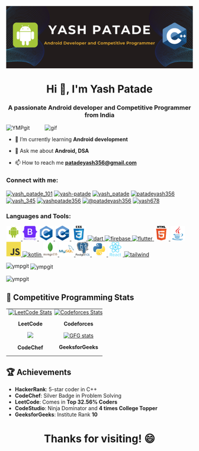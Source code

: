 <img src="https://github.com/YMPgit/YMPgit/blob/main/assets/Yash%20Patade.png" width="100%" height="50%" align="center">
<h1 align="center">Hi 👋, I'm Yash Patade</h1>
<h3 align="center">A passionate Android developer and Competitive Programmer from India</h3>
<img align="right" src="https://media1.giphy.com/media/jTNG3RF6EwbkpD4LZx/giphy.gif?cid=6c09b9529k0uikcfanu2ktyk7e2wxbg37tdbs03xwfhme0cv&ep=v1_internal_gif_by_id&rid=giphy.gif&ct=g" alt="gif" width="400"> 

<p align="left"> <img src="https://komarev.com/ghpvc/?username=YMPgit&label=Profile%20views&color=0e75b6&style=flat" alt="YMPgit" /> </p>


- 🌱 I’m currently learning **Android development**

- 💬 Ask me about **Android, DSA**

- 📫 How to reach me **patadeyash356@gmail.com**

<h3 align="left">Connect with me:</h3>
<p align="left">
<a href="https://twitter.com/yash_patade_101" target="blank"><img align="center" src="https://raw.githubusercontent.com/rahuldkjain/github-profile-readme-generator/master/src/images/icons/Social/twitter.svg" alt="yash_patade_101" height="30" width="40" /></a>
<a href="https://linkedin.com/in/yash-patade" target="blank"><img align="center" src="https://raw.githubusercontent.com/rahuldkjain/github-profile-readme-generator/master/src/images/icons/Social/linked-in-alt.svg" alt="yash-patade" height="30" width="40" /></a>
<a href="https://www.codechef.com/users/yash_patade" target="blank"><img align="center" src="https://cdn.jsdelivr.net/npm/simple-icons@3.1.0/icons/codechef.svg" alt="yash_patade" height="30" width="40" /></a>
<a href="https://www.hackerrank.com/patadeyash356" target="blank"><img align="center" src="https://raw.githubusercontent.com/rahuldkjain/github-profile-readme-generator/master/src/images/icons/Social/hackerrank.svg" alt="patadeyash356" height="30" width="40" /></a>
<a href="https://codeforces.com/profile/yash_345" target="blank"><img align="center" src="https://raw.githubusercontent.com/rahuldkjain/github-profile-readme-generator/master/src/images/icons/Social/codeforces.svg" alt="yash_345" height="30" width="40" /></a>
<a href="https://www.leetcode.com/yashpatade356" target="blank"><img align="center" src="https://raw.githubusercontent.com/rahuldkjain/github-profile-readme-generator/master/src/images/icons/Social/leet-code.svg" alt="yashpatade356" height="30" width="40" /></a>
<a href="https://www.hackerearth.com/@patadeyash356" target="blank"><img align="center" src="https://raw.githubusercontent.com/rahuldkjain/github-profile-readme-generator/master/src/images/icons/Social/hackerearth.svg" alt="@patadeyash356" height="30" width="40" /></a>
<a href="https://auth.geeksforgeeks.org/user/yash678" target="blank"><img align="center" src="https://raw.githubusercontent.com/rahuldkjain/github-profile-readme-generator/master/src/images/icons/Social/geeks-for-geeks.svg" alt="yash678" height="30" width="40" /></a>
</p>

<h3 align="left">Languages and Tools:</h3>
<p align="left"> <a href="https://developer.android.com" target="_blank" rel="noreferrer"> <img src="https://raw.githubusercontent.com/devicons/devicon/master/icons/android/android-original-wordmark.svg" alt="android" width="40" height="40"/> </a> <a href="https://getbootstrap.com" target="_blank" rel="noreferrer"> <img src="https://raw.githubusercontent.com/devicons/devicon/master/icons/bootstrap/bootstrap-plain-wordmark.svg" alt="bootstrap" width="40" height="40"/> </a> <a href="https://www.cprogramming.com/" target="_blank" rel="noreferrer"> <img src="https://raw.githubusercontent.com/devicons/devicon/master/icons/c/c-original.svg" alt="c" width="40" height="40"/> </a> <a href="https://www.w3schools.com/cpp/" target="_blank" rel="noreferrer"> <img src="https://raw.githubusercontent.com/devicons/devicon/master/icons/cplusplus/cplusplus-original.svg" alt="cplusplus" width="40" height="40"/> </a> <a href="https://www.w3schools.com/css/" target="_blank" rel="noreferrer"> <img src="https://raw.githubusercontent.com/devicons/devicon/master/icons/css3/css3-original-wordmark.svg" alt="css3" width="40" height="40"/> </a> <a href="https://dart.dev" target="_blank" rel="noreferrer"> <img src="https://www.vectorlogo.zone/logos/dartlang/dartlang-icon.svg" alt="dart" width="40" height="40"/> </a> <a href="https://firebase.google.com/" target="_blank" rel="noreferrer"> <img src="https://www.vectorlogo.zone/logos/firebase/firebase-icon.svg" alt="firebase" width="40" height="40"/> </a> <a href="https://flutter.dev" target="_blank" rel="noreferrer"> <img src="https://www.vectorlogo.zone/logos/flutterio/flutterio-icon.svg" alt="flutter" width="40" height="40"/> </a> <a href="https://www.w3.org/html/" target="_blank" rel="noreferrer"> <img src="https://raw.githubusercontent.com/devicons/devicon/master/icons/html5/html5-original-wordmark.svg" alt="html5" width="40" height="40"/> </a> <a href="https://www.java.com" target="_blank" rel="noreferrer"> <img src="https://raw.githubusercontent.com/devicons/devicon/master/icons/java/java-original.svg" alt="java" width="40" height="40"/> </a> <a href="https://developer.mozilla.org/en-US/docs/Web/JavaScript" target="_blank" rel="noreferrer"> <img src="https://raw.githubusercontent.com/devicons/devicon/master/icons/javascript/javascript-original.svg" alt="javascript" width="40" height="40"/> </a> <a href="https://kotlinlang.org" target="_blank" rel="noreferrer"> <img src="https://www.vectorlogo.zone/logos/kotlinlang/kotlinlang-icon.svg" alt="kotlin" width="40" height="40"/> </a> <a href="https://www.mongodb.com/" target="_blank" rel="noreferrer"> <img src="https://raw.githubusercontent.com/devicons/devicon/master/icons/mongodb/mongodb-original-wordmark.svg" alt="mongodb" width="40" height="40"/> </a> <a href="https://www.mysql.com/" target="_blank" rel="noreferrer"> <img src="https://raw.githubusercontent.com/devicons/devicon/master/icons/mysql/mysql-original-wordmark.svg" alt="mysql" width="40" height="40"/> </a> <a href="https://www.postgresql.org" target="_blank" rel="noreferrer"> <img src="https://raw.githubusercontent.com/devicons/devicon/master/icons/postgresql/postgresql-original-wordmark.svg" alt="postgresql" width="40" height="40"/> </a> <a href="https://www.python.org" target="_blank" rel="noreferrer"> <img src="https://raw.githubusercontent.com/devicons/devicon/master/icons/python/python-original.svg" alt="python" width="40" height="40"/> </a> <a href="https://reactjs.org/" target="_blank" rel="noreferrer"> <img src="https://raw.githubusercontent.com/devicons/devicon/master/icons/react/react-original-wordmark.svg" alt="react" width="40" height="40"/> </a> <a href="https://tailwindcss.com/" target="_blank" rel="noreferrer"> <img src="https://www.vectorlogo.zone/logos/tailwindcss/tailwindcss-icon.svg" alt="tailwind" width="40" height="40"/> </a> </p>

<p><img align="left" src="https://github-readme-stats.vercel.app/api/top-langs?username=ympgit&show_icons=true&locale=en&layout=compact" alt="ympgit" /></p>

<p>&nbsp;<img align="center" src="https://github-readme-stats.vercel.app/api?username=ympgit&show_icons=true&locale=en" alt="ympgit" /></p>

<p><img align="center" src="https://github-readme-streak-stats.herokuapp.com/?user=ympgit&" alt="ympgit" /></p>

## 🌟 Competitive Programming Stats  
<table align="center" style="width: 100%; table-layout: fixed;">
  <tr>
    <td align="center" style="padding: 0; width: 50%;">
      <a href="https://leetcode.com/YashPatade356/" target="_blank">
        <img src="https://leetcard.jacoblin.cool/YashPatade356?ext=contest" alt="LeetCode Stats" width="100%" />
      </a>
      <p><b>LeetCode</b></p>
    </td>
    <td align="center" style="padding: 0; width: 50%;">
      <a href="https://codeforces.com/profile/Yash_345" target="_blank">
        <img src="https://codeforces-readme-stats.vercel.app/api/card?username=Yash_345" alt="Codeforces Stats" width="100%" />
      </a>
      <p><b>Codeforces</b></p>
    </td>
  </tr>
  <tr>
    <td align="center" style="padding: 0; width: 50%;">
      <a href="https://www.codechef.com/users/yash_patade">
        <img src="https://codechef-readme-stats.onrender.com/yash_patade?v=1">
      </a>
      <p><b>CodeChef</b></p>
    </td>
    <td align="center" style="padding: 0; width: 50%;">
      <a href="https://auth.geeksforgeeks.org/user/yash678/profile" target="_blank">
        <img src="https://gfgstatscard.vercel.app/yash678" alt="GFG stats" width="100%" />
      </a>
      <p><b>GeeksforGeeks</b></p>
    </td>
  </tr>
</table>

## 🏆 Achievements  
- **HackerRank**: 5-star coder in C++  
- **CodeChef**: Silver Badge in Problem Solving  
- **LeetCode**: Comes in **Top 32.56% Coders**  
- **CodeStudio**: Ninja Dominator and **4 times College Topper**
- **GeeksforGeeks**: Institute Rank **10**

<h1 align="center">Thanks for visiting! 😄</h1>
  

